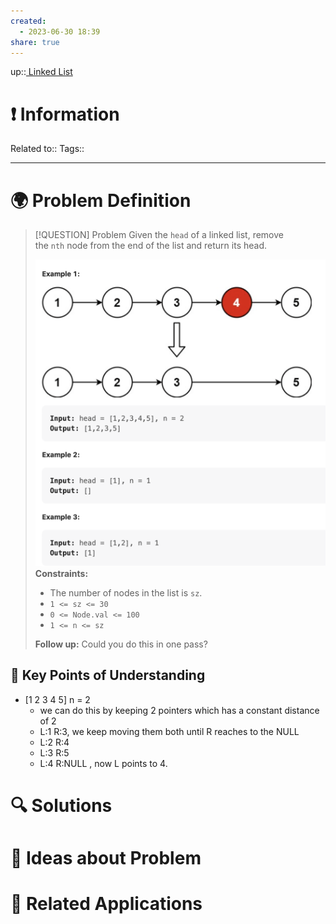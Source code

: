 ```yaml
---
created:
  - 2023-06-30 18:39
share: true
---
```


up::[ Linked List](NeetCode%20Index.md#^f40e13)

# ❗ Information
Related to:: 
Tags:: 

___
# 🌍 Problem Definition

> [!QUESTION] Problem
> Given the `head` of a linked list, remove the `nth` node from the end of the list and return its head.
> 
> ![Pasted image 20230630184303.png](./40-referenceVAULTS/Resource%20Library/Images/Pasted%20image%2020230630184303.png)
> **Constraints:**
> 
> - The number of nodes in the list is `sz`.
> - `1 <= sz <= 30`
> - `0 <= Node.val <= 100`
> - `1 <= n <= sz`
> 
> **Follow up:** Could you do this in one pass?

## 🔑 **Key Points of Understanding**

- [1 2 3 4 5]  n = 2
	- we can do this by keeping 2 pointers which has a constant distance of 2 
	- L:1 R:3, we keep moving them both until R reaches to the NULL
	- L:2 R:4
	- L:3 R:5
	- L:4 R:NULL , now L points to 4.
 
# 🔍 Solutions

# 🧠 Ideas about Problem

# 🔗 Related Applications


